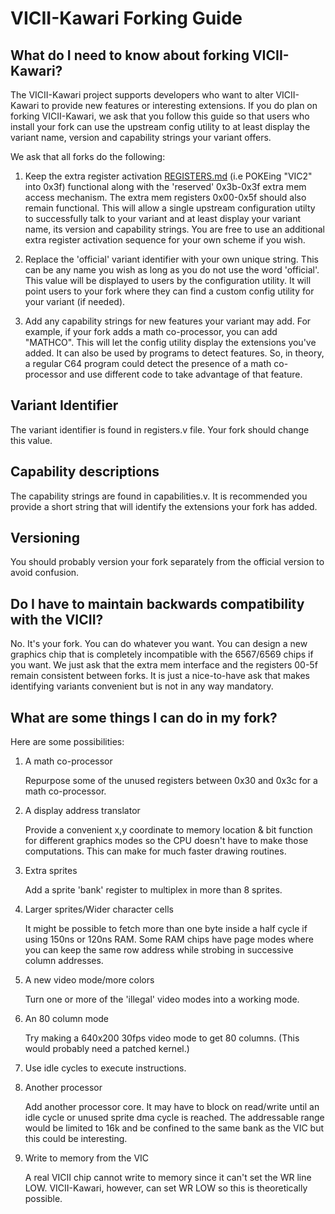 # VICII-Kawari Forking Guide

## What do I need to know about forking VICII-Kawari?

The VICII-Kawari project supports developers who want to alter VICII-Kawari to provide new features or interesting extensions. If you do plan on forking VICII-Kawari, we ask that you follow this guide so that users who install your fork can use the upstream config utility to at least display the variant name, version and capability strings your variant offers.

We ask that all forks do the following:

1. Keep the extra register activation [REGISTERS.md](REGISERS.md) (i.e POKEing "VIC2" into 0x3f) functional along with the 'reserved' 0x3b-0x3f extra mem access mechanism. The extra mem registers 0x00-0x5f should also remain functional. This will allow a single upstream configuration utilty to successfully talk to your variant and at least display your variant name, its version and capability strings. You are free to use an additional extra register activation sequence for your own scheme if you wish.

2. Replace the 'official' variant identifier with your own unique string. This can be any name you wish as long as you do not use the word 'official'.  This value will be displayed to users by the configuration utility. It will point users to your fork where they can find a custom config utility for your variant (if needed).

3. Add any capability strings for new features your variant may add. For example, if your fork adds a math co-processor, you can add "MATHCO".  This will let the config utility display the extensions you've added.  It can also be used by programs to detect features.  So, in theory, a regular C64 program could detect the presence of a math co-processor and use different code to take advantage of that feature.

## Variant Identifier

The variant identifier is found in registers.v file.  Your fork should change this value.

## Capability descriptions

The capability strings are found in capabilities.v. It is recommended you provide a short string that will identify the extensions your fork has added.

## Versioning

You should probably version your fork separately from the official version to avoid confusion.

## Do I have to maintain backwards compatibility with the VICII?

No. It's your fork. You can do whatever you want. You can design a new graphics chip that is completely incompatible with the 6567/6569 chips if you want.  We just ask that the extra mem interface and the registers 00-5f remain consistent between forks. It is just a nice-to-have ask that makes identifying variants convenient but is not in any way mandatory.

## What are some things I can do in my fork?

Here are some possibilities:

1. A math co-processor

   Repurpose some of the unused registers between 0x30 and 0x3c for a math
   co-processor.

2. A display address translator

   Provide a convenient x,y coordinate to memory location & bit function for
   different graphics modes so the CPU doesn't have to make those computations.
   This can make for much faster drawing routines.

3. Extra sprites

   Add a sprite 'bank' register to multiplex in more than 8 sprites.

4. Larger sprites/Wider character cells

   It might be possible to fetch more than one byte inside a half cycle if using 150ns or 120ns RAM.  Some RAM chips have page modes where you can keep the same row address while strobing in successive column addresses.

5. A new video mode/more colors

   Turn one or more of the 'illegal' video modes into a working mode.

6. An 80 column mode

   Try making a 640x200 30fps video mode to get 80 columns. (This would probably need a patched kernel.)

7. Use idle cycles to execute instructions.

8. Another processor

   Add another processor core. It may have to block on read/write until an idle cycle or unused sprite dma cycle is reached.  The addressable range would be limited to 16k and be confined to the same bank as the VIC but this could be interesting.

9. Write to memory from the VIC

   A real VICII chip cannot write to memory since it can't set the WR line LOW.  VICII-Kawari, however, can set WR LOW so this is theoretically possible.

